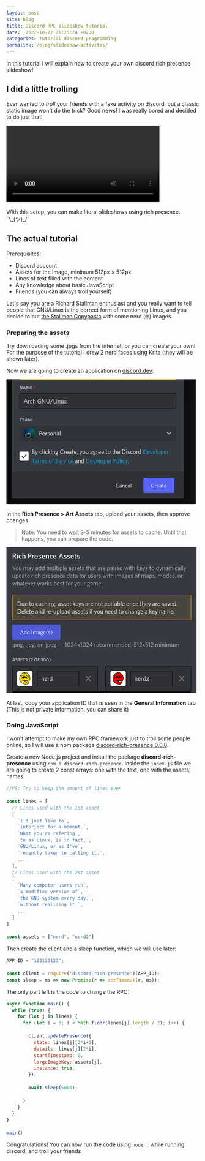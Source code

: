 ```yaml
---
layout: post
site: blog
title: Discord RPC slideshow tutorial
date:  2022-10-22 21:25:24 +0200
categories: tutorial discord programming
permalink: /blog/slideshow-activites/
---
```


In this tutorial I will explain how to create your own discord rich presence slideshow!

## I did a little trolling

Ever wanted to *troll* your friends with a fake activity on discord, but a classic static image won't do the trick? Good news! I was really bored and decided to do just that!

<!-- Just realized i never added any video on a site -->
<video width="400" controls>
  <source src="/assets/blog/rpc.mp4" type="video/mp4">
  Your browser does not support HTML video.
</video>

With this setup, you can make literal slideshows using rich presence. ¯\\\_(ツ)\_/¯

## The actual tutorial

Prerequisites:
- Discord account
- Assets for the image, minimum 512px × 512px.
- Lines of text filled with the content
- Any knowledge about basic JavaScript
- Friends (you can always troll yourself)

Let's say you are a Richard Stallman enthusiast and you really want to tell people that GNU/Linux is the correct form of mentioning Linux, and you decide to put [the Stallman Copypasta](https://stallman-copypasta.github.io/) with some nerd (🤓) images.

### Preparing the assets

Try downloading some .jpgs from the internet, or you can create your own! For the purpose of the tutorial I drew 2 nerd faces using Krita (they will be shown later).

Now we are going to create an application on [discord.dev](https://discord.dev):

![](/assets/blog/rpc2.png)

In the **Rich Presence > Art Assets** tab, upload your assets, then approve changes.

> Note: You need to wait 3-5 minutes for assets to cache. Until that happens, you can prepare the code. 

![](/assets/blog/rpc3.png)

At last, copy your application ID that is seen in the **General Information** tab (This is not private information, you can share it)

### Doing JavaScript

I won't attempt to make my own RPC framework just to troll some people online, so I will use a npm package [discord-rich-presence 0.0.8](https://www.npmjs.com/package/discord-rich-presence).

Create a new Node.js project and install the package **discord-rich-presence** using `npm i discord-rich-presence`. Inside the `index.js` file we are going to create 2 const arrays: one with the text, one with the assets' names. 

```js
//PS: Try to keep the amount of lines even

const lines = [
  // Lines used with the 1st asset
  [
    `I'd just like to`,
    `interject for a moment.`,
    `What you're refering`,
    `to as Linux, is in fact,`,
    `GNU/Linux, or as I've`,
    `recently taken to calling it,`,
    ...
  ],
  // Lines used with the 2st asset
  [
    `Many computer users run`,
    `a modified version of`,
    `the GNU system every day,`,
    `without realizing it.`,
    ...
  ]
]

const assets = ["nerd", "nerd2"]
```

Then create the client and a sleep function, which we will use later:

```js
APP_ID = "123123123";

const client = require('discord-rich-presence')(APP_ID);
const sleep = ms => new Promise(r => setTimeout(r, ms));
```

The only part left is the code to change the RPC:

```js
async function main() {
  while (true) {
    for (let j in lines) {
      for (let i = 0; i < Math.floor(lines[j].length / 2); i++) {
  
        client.updatePresence({
          state: lines[j][2*i+1],
          details: lines[j][2*i],
          startTimestamp: 0,
          largeImageKey: assets[j],
          instance: true,
        });

        await sleep(5000);
  
      }
    }
  }  
}

main()
```

Congratulations! You can now run the code using `node .` while running discord, and troll your friends